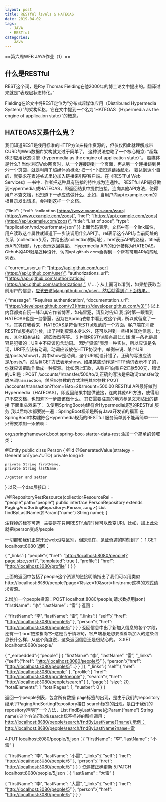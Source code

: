 ```yaml
---
layout: post
title: RESTful levels & HATEOAS
date: 2019-04-02
tags:
  - JAVA 
  - RESTful
categories: 
  - JAVA
---
```

==第六周WEB JAVA作业（1）==
<!-- more -->
## 什么是RESTful
REST这个词，是Roy Thomas Fielding在他2000年的博士论文中提出的。翻译过来就是"表现层状态转化。”

Fielding在论文中将REST定位为“分布式超媒体应用（Distributed Hypermedia System）”的架构风格，它在文中提到一个名为“HATEOAS（Hypermedia as the engine of application state）”的概念。

## HATEOAS又是什么鬼？
我们知道REST是使用标准的HTTP方法来操作资源的，但仅仅因此就理解成带CURD的Web数据库架构就太过于简单了。 这种说法忽略了一个核心概念: “超媒体即应用状态引擎（hypermedia as the engine of application state）”。 超媒体是什么? 当你浏览Web网页时，从一个连接跳到一个页面，再从另一个连接跳到另外一个页面，就是利用了超媒体的概念: 把一个个把资源链接起来。
要达到这个目的，就要求在表述格式里边加入链接来引导客户端。在《RESTFul Web Services》一书中，作者把这种具有链接的特性成为连通性。
RESTful API最好做到Hypermedia,或HATEOAS，即返回结果中提供链接，连向其他API方法，使得用户不查文档，也知道下一步应该做什么。比如，当用户向api.example.com的根目录发出请求，会得到这样一个文档。

{“link”: {
“rel”: “collection [https://www.example.com/zoos](https://www.example.com/zoos)”,
“href”: “[https://api.example.com/zoos](https://api.example.com/zoos)”,
“title”: “List of zoos”,
“type”: “application/vnd.yourformat+json”
}}
上面代码表示，文档中有一个link属性，用户读取这个属性就知道下一步该调用什么API了。rel表示这个API与当前网址的关系（collection关系，并给出该collection的网址），href表示API的路径，title表示API的标题，type表示返回类型。
Hypermedia API的设计被称为HATEOAS。Github的API就是这种设计，访问api.github.com会得到一个所有可用API的网址列表。

{
“current_user_url”: “[https://api.github.com/user](https://api.github.com/user)”,
“authorizations_url”: “[https://api.github.com/authorizations](https://api.github.com/authorizations)”,
// …
}
从上面可以看到，如果想获取当前用户的信息，[应该去访问api.github.com/user，然后就得到了下面结果。](http://xn--api-du3ey90cj37dtha474e.github.com/user%EF%BC%8C%E7%84%B6%E5%90%8E%E5%B0%B1%E5%BE%97%E5%88%B0%E4%BA%86%E4%B8%8B%E9%9D%A2%E7%BB%93%E6%9E%9C%E3%80%82)

{
“message”: “Requires authentication”,
“documentation_url”: “[https://developer.github.com/v3](https://developer.github.com/v3)”
}
以上内容都摘自阮一峰和其它作者博客，如有冒犯，请及时告知
我当时第一眼看到HATEOAS也是一脸懵逼，因为在Spring依赖中看到过这个词，所以就留意了一下。其实在我看来，HATEOAS是符合RESTful规范的一个方面，客户端在消费RESTful服务的时候，出了得到资源本身以外，还可以得到一些相关其他信息，比如，其他相关链接，返回类型等等。
2.构建RESTful服务最佳实践
第一条也是最容易犯错的：URI中不应该包含动词。 因为"资源"表示一种实体，所以应该是名词，URI不应该有动词，动词应该放在HTTP协议中。举例来说，某个URI是/posts/show/1，其中show是动词，这个URI就设计错了，正确的写法应该是/posts/1，然后用GET方法表示show。如果某些动作是HTTP动词表示不了的，你就应该把动作做成一种资源。比如网上汇款，从账户1向账户2汇款500元，错误的URI是：POST /accounts/1/transfer/500/to/2,正确的写法是把动词transfer改成名词transaction，然后以参数的方式注明其它参数
POST /accounts/transaction?from=1&to=2&amount=500.00
RESTful API最好做到Hypermedia（HATEOAS），即返回结果中提供链接，连向其他API方法，使得用户不查文档，也知道下一步应该做什么。
其它需要注意的地方参见文末贴出的链接
下面重头戏来了：
3.使用SpringBoot构建符合Hypermedia规范的RESTful 服务
我以后每次都要说一遍：SpringBoot框架是所有Java开发者的福音
在SpringBoot中构建符合Hypermedia规范的RESTful 服务简单到不能再简单-----只需要添加一条依赖：

org.springframework.boot spring-boot-starter-data-rest 添加一个简单的领域类：

@Entity
public class Person {
@Id
@GeneratedValue(strategy = GenerationType.AUTO)
private long id;

```
private String firstName;
private String lastName;

//getter and setter

```

}
以及一个dao层接口：

//@RepositoryRestResource(collectionResourceRel = “people”,path=“people”)
public interface PersonRepository extends PagingAndSortingRepository<Person,Long>{
List findByLastName(@Param(“name”) String name);
}

注释掉的标签可选，主要是在只用RESTful的时候可以改变URI，比如，加上此处就把/person变成/people

一切都和我们正常开发web没啥区别，但是现在，见证奇迹的时刻到了：
1.GET localhost:8080
返回：

{
“_links”:{
“people”:{
“href”: “[http://localhost:8080/people{?page,size,sort}](http://localhost:8080/people%7B?page,size,sort%7D)”,
“templated”: true
},
“profile”:{
“href”: “[http://localhost:8080/profile](http://localhost:8080/profile)”
}
}
}

上面的返回中包括了people这个资源的链接明确指出了我们可以用类似http://localhost:8080/people?page=1&size=10&sort=firstname这样的方式请求资源。

2.增加一个people资源：POST localhost:8080/people,请求数据用json{ “firstName” : “李”, “lastName” : “雷” }
返回：

{
“firstName”: “李”,
“lastName”: “雷”,
“_links”:{
“self”:{
“href”: “[http://localhost:8080/people/5](http://localhost:8080/people/5)”
},
“person”:{
“href”: “[http://localhost:8080/people/5](http://localhost:8080/people/5)”
}
}
}
返回信息中出了新加入信息的各个字段，还有一个href链接指向它–这是合乎情理的，客户端总是想要看看新加入的这条信息长什么样，从这个角度说，这条返回信息还是很贴心的。
3.GET localhost:8080/people/

{
“_embedded”:{
“people”:[
{
“firstName”: “李”,
“lastName”: “雷”,
“_links”:{“self”:{“href”: “[http://localhost:8080/people/5](http://localhost:8080/people/5)” }, “person”:{“href”: “[http://localhost:8080/people/5](http://localhost:8080/people/5)”…}
}
]
},
“_links”:{
“self”:{
“href”: “[http://localhost:8080/people](http://localhost:8080/people)”
},
“profile”:{
“href”: “[http://localhost:8080/profile/people](http://localhost:8080/profile/people)”
},
“search”:{
“href”: “[http://localhost:8080/people/search](http://localhost:8080/people/search)”
}
},
“page”:{
“size”: 20,
“totalElements”: 1,
“totalPages”: 1,
“number”: 0
}
}

返回一个people列表，包含所有数据
page标签的出现，是由于我们的repository继承了PagingAndSortingRepository接口
search标签的出现，是由于我们的repository声明了一个方法，List findByLastName(@Param(“name”) String name);这个方法可以像search标签描述的那样调用：[http://localhost:8080/people/search/findByLastName{?name},示例：http://localhost:8080/people/search/findByLastName?name=雷](http://localhost:8080/people/search/findByLastName%7B?name%7D,%E7%A4%BA%E4%BE%8B%EF%BC%9Ahttp://localhost:8080/people/search/findByLastName?name=%E9%9B%B7)

4.PUT localhost:8080/people/5,json：{ “firstName” : “李”, “lastName” : “小雷” }

{
“firstName”: “李”,
“lastName”: “小雷”,
“_links”:{
“self”:{
“href”: “[http://localhost:8080/people/5](http://localhost:8080/people/5)”
},
“person”:{
“href”: “[http://localhost:8080/people/5](http://localhost:8080/people/5)”
}
}
}
资源被正确更新
5.PATCH localhost:8080/people/5,json：{ “lastName” : “大雷” }

{
“firstName”: “李”,
“lastName”: “大雷”,
“_links”:{
“self”:{
“href”: “[http://localhost:8080/people/5](http://localhost:8080/people/5)”
},
“person”:{
“href”: “[http://localhost:8080/people/5](http://localhost:8080/people/5)”
}
}
}
